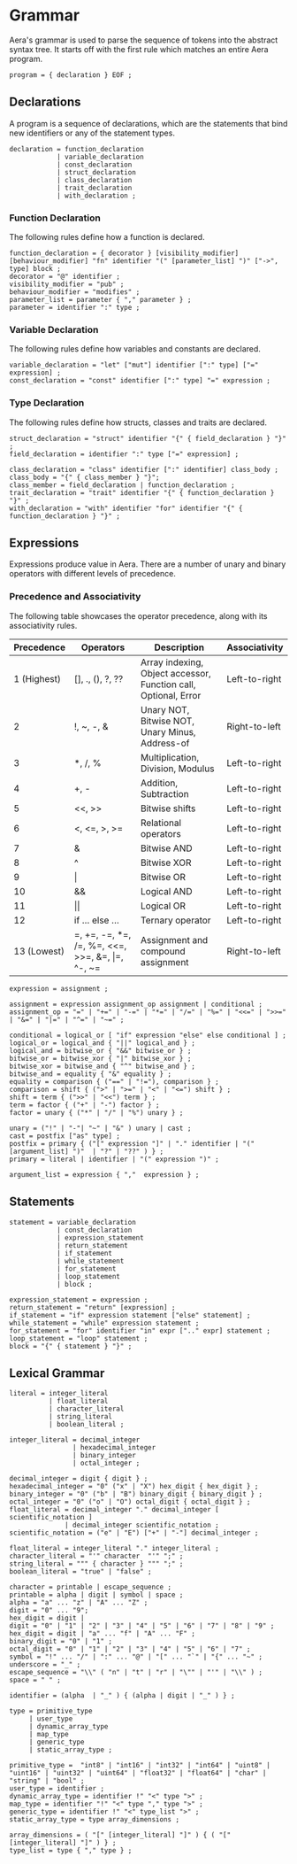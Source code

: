 # Grammar

Aera's grammar is used to parse the sequence of tokens into the abstract syntax tree. It starts off with the first rule which matches an entire Aera program.

```ebnf
program = { declaration } EOF ;
```

## Declarations
A program is a sequence of declarations, which are the statements that bind new identifiers or any of the statement types.

```ebnf
declaration = function_declaration
            | variable_declaration
            | const_declaration
            | struct_declaration 
            | class_declaration
            | trait_declaration 
            | with_declaration ;
```

### Function Declaration
The following rules define how a function is declared.

```ebnf
function_declaration = { decorator } [visibility_modifier] [behaviour_modifier] "fn" identifier "(" [parameter_list] ")" ["->", type] block ;
decorator = "@" identifier ;
visibility_modifier = "pub" ;
behaviour_modifier = "modifies" ;
parameter_list = parameter { "," parameter } ;
parameter = identifier ":" type ;
```

### Variable Declaration
The following rules define how variables and constants are declared.

```ebnf
variable_declaration = "let" ["mut"] identifier [":" type] ["=" expression] ;
const_declaration = "const" identifier [":" type] "=" expression ;
```

### Type Declaration
The following rules define how structs, classes and traits are declared.

```ebnf
struct_declaration = "struct" identifier "{" { field_declaration } "}" ;
field_declaration = identifier ":" type ["=" expression] ;

class_declaration = "class" identifier [":" identifier] class_body ;
class_body = "{" { class_member } "}";
class_member = field_declaration | function_declaration ;
trait_declaration = "trait" identifier "{" { function_declaration } "}" ;
with_declaration = "with" identifier "for" identifier "{" { function_declaration } "}" ;
```

## Expressions
Expressions produce value in Aera. There are a number of unary and binary operators with different levels of precedence.

### Precedence and Associativity
The following table showcases the operator precedence, along with its associativity rules.

| Precedence | Operators | Description | Associativity |
|------------|-----------|-------------|---------------|
| 1 (Highest) | [], ., (),  ?, ?? | Array indexing, Object accessor, Function call, Optional, Error | Left-to-right |
| 2 | !, ~, -, & |  Unary NOT, Bitwise NOT, Unary Minus, Address-of | Right-to-left |
| 3 | *, /, % | Multiplication, Division, Modulus | Left-to-right |
| 4 | +, - | Addition, Subtraction | Left-to-right |
| 5 | <<, >> | Bitwise shifts | Left-to-right |
| 6 | <, <=, >, >= | Relational operators | Left-to-right |
| 7 | & | Bitwise AND | Left-to-right |
| 8 | ^ | Bitwise XOR | Left-to-right |
| 9 | \| | Bitwise OR | Left-to-right |
| 10 | && | Logical AND | Left-to-right |
| 11 | \|\| | Logical OR | Left-to-right |
| 12 | if … else … | Ternary operator | Left-to-right |
| 13 (Lowest) | =, +=, -=, *=, /=, %=, <<=, >>=, &=, \|=, ^-, ~= | Assignment and compound assignment | Right-to-left |

```ebnf
expression = assignment ;

assignment = expression assignment_op assignment | conditional ;
assignment_op = "=" | "+=" | "-=" | "*=" | "/=" | "%=" | "<<=" | ">>=" | "&=" | "|=" | "^=" | "~=" ;

conditional = logical_or [ "if" expression "else" else conditional ] ;
logical_or = logical_and { "||" logical_and } ;
logical_and = bitwise_or { "&&" bitwise_or } ;
bitwise_or = bitwise_xor { "|" bitwise_xor } ;
bitwise_xor = bitwise_and { "^" bitwise_and } ;
bitwise_and = equality { "&" equality } ;
equality = comparison { ("==" | "!="), comparison } ;
comparison = shift { (">" | ">=" | "<" | "<=") shift } ;
shift = term { (">>" | "<<") term } ;
term = factor { ("+" | "-") factor } ;
factor = unary { ("*" | "/" | "%") unary } ;

unary = ("!" | "-"| "~" | "&" ) unary | cast ;
cast = postfix ["as" type] ; 
postfix = primary { ("[" expression "]" | "." identifier | "(" [argument_list] ")"  | "?" | "??" ) } ;
primary = literal | identifier | "(" expression ")" ;

argument_list = expression { ","  expression } ;
```

## Statements

```ebnf
statement = variable_declaration
            | const_declaration
            | expression_statement
            | return_statement
            | if_statement
            | while_statement
            | for_statement
            | loop_statement
            | block ;

expression_statement = expression ;
return_statement = "return" [expression] ;
if_statement = "if" expression statement ["else" statement] ;
while_statement = "while" expression statement ;
for_statement = "for" identifier "in" expr [".." expr] statement ; 
loop_statement = "loop" statement ;
block = "{" { statement } "}" ;
```

## Lexical Grammar

```ebnf
literal = integer_literal
          | float_literal
          | character_literal
          | string_literal
          | boolean_literal ;

integer_literal = decimal_integer
                | hexadecimal_integer
                | binary_integer
                | octal_integer ;

decimal_integer = digit { digit } ;
hexadecimal_integer = "0" ("x" | "X") hex_digit { hex_digit } ;
binary_integer = "0" ("b" | "B") binary_digit { binary_digit } ;
octal_integer = "0" ("o" | "O") octal_digit { octal_digit } ;
float_literal = decimal_integer "." decimal_integer [ scientific_notation ]
              | decimal_integer scientific_notation ;
scientific_notation = ("e" | "E") ["+" | "-"] decimal_integer ;

float_literal = integer_literal "." integer_literal ;
character_literal = "'" character  "'" ";" ;
string_literal = """ { character } """ ";" ;
boolean_literal = "true" | "false" ;

character = printable | escape_sequence ;
printable = alpha | digit | symbol | space ;
alpha = "a" ... "z" | "A" ... "Z" ;
digit = "0" ... "9";
hex_digit = digit | 
digit = "0" | "1" | "2" | "3" | "4" | "5" | "6" | "7" | "8" | "9" ;
hex_digit = digit | "a" ... "f" | "A" ... "F" ;
binary_digit = "0" | "1" ;
octal_digit = "0" | "1" | "2" | "3" | "4" | "5" | "6" | "7" ;
symbol = "!" ... "/" | ":" ... "@" | "[" ... "`" | "{" ... "~" ;
underscore = "_" ;
escape_sequence = "\\" ( "n" | "t" | "r" | "\"" | "'" | "\\" ) ;
space = " " ;

identifier = (alpha  | "_" ) { (alpha | digit | "_" ) } ;

type = primitive_type 
     | user_type 
     | dynamic_array_type
     | map_type
     | generic_type 
     | static_array_type ; 

primitive_type =  "int8" | "int16" | "int32" | "int64" | "uint8" | "uint16" | "uint32" | "uint64" | "float32" | "float64" | "char" | "string" | "bool" ; 
user_type = identifier ; 
dynamic_array_type = identifier !" "<" type ">" ; 
map_type = identifier "!" "<" type "," type ">" ;
generic_type = identifier !" "<" type_list ">" ; 
static_array_type = type array_dimensions ;

array_dimensions = ( "[" [integer_literal] "]" ) { ( "[" [integer_literal] "]" ) } ;
type_list = type { "," type } ;
```